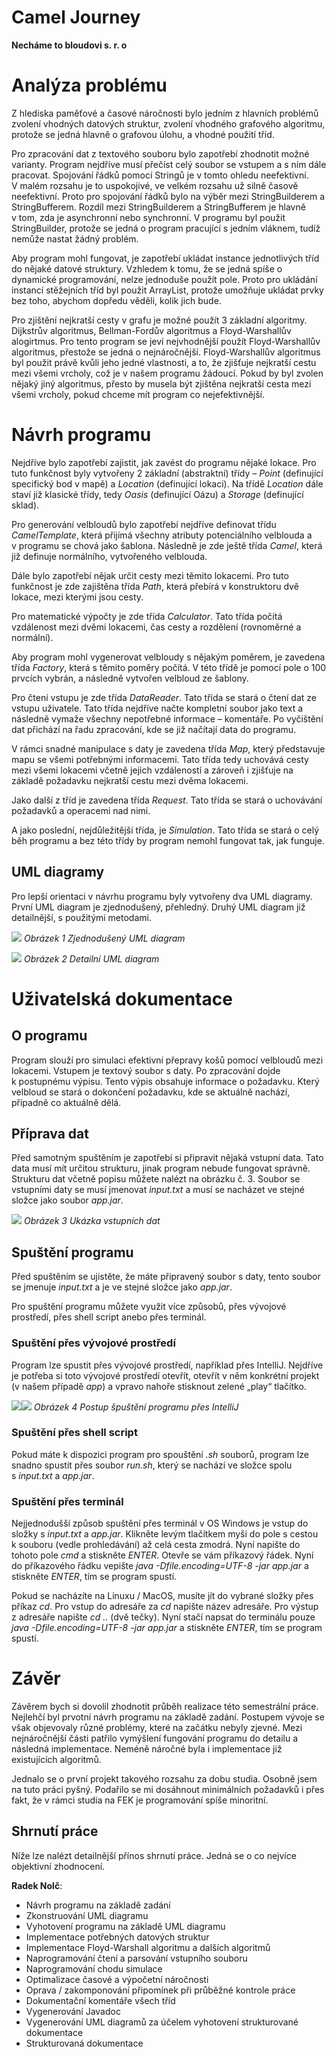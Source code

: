 # Camel Journey
**Necháme to bloudovi s. r. o**

# **Analýza problému** 
Z hlediska paměťové a časové náročnosti bylo jedním z hlavních problémů zvolení vhodných datových struktur, zvolení vhodného grafového algoritmu, protože se jedná hlavně o grafovou úlohu, a vhodné použití tříd.

Pro zpracování dat z textového souboru bylo zapotřebí zhodnotit možné varianty. Program nejdříve musí přečíst celý soubor se vstupem a s ním dále pracovat. Spojování řádků pomocí Stringů je v tomto ohledu neefektivní. V malém rozsahu je to uspokojivé, ve velkém rozsahu už silně časově neefektivní. Proto pro spojování řádků bylo na výběr mezi StringBuilderem a StringBufferem. Rozdíl mezi StringBuilderem a StringBufferem je hlavně v tom, zda je asynchronní nebo synchronní. V programu byl použit StringBuilder, protože se jedná o program pracující s jedním vláknem, tudíž nemůže nastat žádný problém.

Aby program mohl fungovat, je zapotřebí ukládat instance jednotlivých tříd do nějaké datové struktury. Vzhledem k tomu, že se jedná spíše o dynamické programování, nelze jednoduše použít pole. Proto pro ukládání instancí stěžejních tříd byl použit ArrayList, protože umožňuje ukládat prvky bez toho, abychom dopředu věděli, kolik jich bude.

Pro zjištění nejkratší cesty v grafu je možné použít 3 základní algoritmy. Dijkstrův algoritmus, Bellman-Fordův algoritmus a Floyd-Warshallův alogirtmus. Pro tento program se jeví nejvhodnější použít Floyd-Warshallův algoritmus, přestože se jedná o nejnáročnější. Floyd-Warshallův algoritmus byl použit právě kvůli jeho jedné vlastnosti, a to, že zjišťuje nejkratší cestu mezi všemi vrcholy, což je v našem programu žádoucí. Pokud by byl zvolen nějaký jiný algoritmus, přesto by musela být zjištěna nejkratší cesta mezi všemi vrcholy, pokud chceme mít program co nejefektivnější.
# **Návrh programu**
Nejdříve bylo zapotřebí zajistit, jak zavést do programu nějaké lokace. Pro tuto funkčnost byly vytvořeny 2 základní (abstraktní) třídy – *Point* (definující specifický bod v mapě) a *Location* (definující lokaci). Na třídě *Location* dále staví již klasické třídy, tedy *Oasis* (definující Oázu) a *Storage* (definující sklad).

Pro generování velbloudů bylo zapotřebí nejdříve definovat třídu *CamelTemplate*, která přijímá všechny atributy potenciálního velblouda a v programu se chová jako šablona. Následně je zde ještě třída *Camel*, která již definuje normálního, vytvořeného velblouda.

Dále bylo zapotřebí nějak určit cesty mezi těmito lokacemi. Pro tuto funkčnost je zde zajištěna třída *Path*, která přebírá v konstruktoru dvě lokace, mezi kterými jsou cesty.

Pro matematické výpočty je zde třída *Calculator*. Tato třída počítá vzdálenost mezi dvěmi lokacemi, čas cesty a rozdělení (rovnoměrné a normální).

Aby program mohl vygenerovat velbloudy s nějakým poměrem, je zavedena třída *Factory*, která s těmito poměry počítá. V této třídě je pomocí pole o 100 prvcích vybrán, a následně vytvořen velbloud ze šablony.

Pro čtení vstupu je zde třída *DataReader*. Tato třída se stará o čtení dat ze vstupu uživatele. Tato třída nejdříve načte kompletní soubor jako text a následně vymaže všechny nepotřebné informace – komentáře. Po vyčištění dat přichází na řadu zpracování, kde se již načítají data do programu.

V rámci snadné manipulace s daty je zavedena třída *Map*, který představuje mapu se všemi potřebnými informacemi. Tato třída tedy uchovává cesty mezi všemi lokacemi včetně jejich vzdáleností a zároveň i zjišťuje na základě požadavku nejkratší cestu mezi dvěma lokacemi.

Jako další z tříd je zavedena třída *Request*. Tato třída se stará o uchovávání požadavků a operacemi nad nimi.

A jako poslední, nejdůležitější třída, je *Simulation*. Tato třída se stará o celý běh programu a bez této třídy by program nemohl fungovat tak, jak funguje.
## **UML diagramy**
Pro lepší orientaci v návrhu programu byly vytvořeny dva UML diagramy. První UML diagram je zjednodušený, přehledný. Druhý UML diagram již detailnější, s použitými metodami.

![](img/Aspose.Words.8ef4d83e-068a-41e9-a65b-b752a567c1fc.001.png)
*Obrázek 1 Zjednodušený UML diagram*


![](img/Aspose.Words.8ef4d83e-068a-41e9-a65b-b752a567c1fc.002.png)
*Obrázek 2 Detailní UML diagram*
# **Uživatelská dokumentace**
## **O programu**
Program slouží pro simulaci efektivní přepravy košů pomocí velbloudů mezi lokacemi. Vstupem je textový soubor s daty. Po zpracování dojde k postupnému výpisu. Tento výpis obsahuje informace o požadavku. Který velbloud se stará o dokončení požadavku, kde se aktuálně nachází, případně co aktuálně dělá.
## **Příprava dat**
Před samotným spuštěním je zapotřebí si připravit nějaká vstupní data. Tato data musí mít určitou strukturu, jinak program nebude fungovat správně. Strukturu dat včetně popisu můžete nalézt na obrázku č. 3. Soubor se vstupními daty se musí jmenovat *input.txt* a musí se nacházet ve stejné složce jako soubor *app.jar*.

![](img/Aspose.Words.8ef4d83e-068a-41e9-a65b-b752a567c1fc.003.png)
*Obrázek 3 Ukázka vstupních dat*

## **Spuštění programu**
Před spuštěním se ujistěte, že máte připravený soubor s daty, tento soubor se jmenuje *input.txt* a je ve stejné složce jako *app.jar*.

Pro spuštění programu můžete využit více způsobů, přes vývojové prostředí, přes shell script anebo přes terminál.
### **Spuštění přes vývojové prostředí**
Program lze spustit přes vývojové prostředí, například přes IntelliJ. Nejdříve je potřeba si toto vývojové prostředí otevřít, otevřít v něm konkrétní projekt (v našem případě *app*) a vpravo nahoře stisknout zelené „play“ tlačítko.

![](img/Aspose.Words.8ef4d83e-068a-41e9-a65b-b752a567c1fc.004.png)![](img/Aspose.Words.8ef4d83e-068a-41e9-a65b-b752a567c1fc.005.png)
*Obrázek 4 Postup špuštění programu přes IntelliJ*
### **Spuštění přes shell script**
Pokud máte k dispozici program pro spouštění *.sh* souborů, program lze snadno spustit přes soubor *run.sh*, který se nachází ve složce spolu s *input.txt* a *app.jar*.
### **Spuštění přes terminál**
Nejjednodušší způsob spuštění přes terminál v OS Windows je vstup do složky s *input.txt* a *app.jar*. Klikněte levým tlačítkem myši do pole s cestou k souboru (vedle prohledávání) až celá cesta zmodrá. Nyní napište do tohoto pole *cmd* a stiskněte *ENTER*. Otevře se vám příkazový řádek. Nyní do příkazového řádku vepište *java -Dfile.encoding=UTF-8 -jar app.jar* a stiskněte *ENTER*, tím se program spustí.

Pokud se nacházíte na Linuxu / MacOS, musíte jít do vybrané složky přes příkaz *cd*. Pro vstup do adresáře za *cd* napište název adresáře. Pro výstup z adresáře napište *cd ..* (dvě tečky). Nyní stačí napsat do terminálu pouze *java -Dfile.encoding=UTF-8 -jar app.jar* a stiskněte *ENTER*, tím se program spustí.
# **Závěr**
Závěrem bych si dovolil zhodnotit průběh realizace této semestrální práce. Nejlehčí byl prvotní návrh programu na základě zadání. Postupem vývoje se však objevovaly různé problémy, které na začátku nebyly zjevné. Mezi nejnáročnější části patřilo vymýšlení fungování programu do detailu a následná implementace. Neméně náročné byla i implementace již existujících algoritmů.

Jednalo se o první projekt takového rozsahu za dobu studia. Osobně jsem na tuto práci pyšný. Podařilo se mi dosáhnout minimálních požadavků i přes fakt, že v rámci studia na FEK je programování spíše minoritní.
## **Shrnutí práce**
Níže lze nalézt detailnější přínos shrnutí práce. Jedná se o co nejvíce objektivní zhodnocení.

**Radek Nolč**: 

- Návrh programu na základě zadání
- Zkonstruování UML diagramu
- Vyhotovení programu na základě UML diagramu
- Implementace potřebných datových struktur
- Implementace Floyd-Warshall algoritmu a dalších algoritmů
- Naprogramování čtení a parsování vstupního souboru
- Naprogramování chodu simulace
- Optimalizace časové a výpočetní náročnosti
- Oprava / zakomponování připomínek při průběžné kontrole práce
- Dokumentační komentáře všech tříd
- Vygenerování Javadoc
- Vygenerování UML diagramů za účelem vyhotovení strukturované dokumentace
- Strukturovaná dokumentace